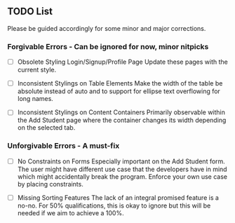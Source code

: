 ## TODO List
Please be guided accordingly for some minor and major corrections.

### Forgivable Errors - Can be ignored for now, minor nitpicks
- [ ] Obsolete Styling Login/Signup/Profile Page
Update these pages with the current style. 

- [ ] Inconsistent Stylings on Table Elements
Make the width of the table be absolute instead of auto and to support for ellipse text overflowing for long names.

- [ ] Inconsistent Stylings on Content Containers
Primarily observable within the Add Student page where the container changes its width depending on the selected tab.

### Unforgivable Errors - A must-fix
- [ ] No Constraints on Forms
Especially important on the Add Student form. The user might have different use case that the developers have in mind which might accidentally break the program. Enforce your own use case by placing constraints.

- [ ] Missing Sorting Features
The lack of an integral promised feature is a no-no. For 50% qualifications, this is okay to ignore but this will be needed if we aim to achieve a 100%.